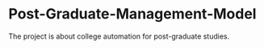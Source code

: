 # Post-Graduate-Management-Model
The project is about college automation for post-graduate studies.
